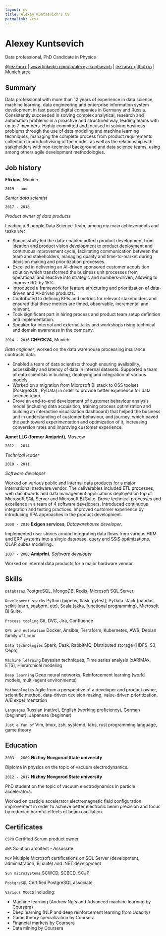 ```yaml
---
layout: cv
title: Alexey Kuntsevich's CV
permalink: /cv/
---
```


# Alexey Kuntsevich
Data professional, PhD Candidate in Physics

<div id="webaddress">
<a href="https://twitter.com/jezzarax">@jezzarax</a>
| <a href="https://www.linkedin.com/in/alexey-kuntsevich">www.linkedin.com/in/alexey-kuntsevich</a>
| <a href="/blog/">jezzarax.github.io</a>
| <a href="https://goo.gl/maps/jxpZWvSq8uHwnLBC7">Munich area</a>
</div>


## Summary

Data professional with more than 12 years of experience in data science, machine learning, data engineering and enterprise information system development in fast paced digital companies in Germany and Russia. 
Consistently succeeded in solving complex analytical, research and automation problems in a proactive and structured way, leading teams with up to 7 members. 
Highly committed and focused in solving business problems through the use of data modeling and machine learning techniques, managing the complete process from product requirements collection to productivising of the model, as well as the relationship with stakeholders with non-technical background and data science teams, using among others agile development methodologies.


## Job history

__Flixbus__, Munich

`2019 - now` 

*Senior data scientist*

`2017 - 2018`

*Product owner of data products*

Leading a 6 people Data Science Team, among my main achievements and tasks are:

* Successfully led the data-enabled adtech product development from ideation and product vision development to product deployment and continuous improvement cycle, facilitating communication between the team and stakeholders, managing quality and time-to-market during decision making and prioritization processes. 
* Excelled in delivering an AI-driven sponsored customer acquisition solution which transformed the business unit processes from operational and reactive into strategic and numbers-driven, allowing to improve ROI by 15%.
* Introduced a framework for feature structuring and prioritization of data-driven and AI-driven products. 
* Contributed to defining KPIs and metrics for relevant stakeholders and ensured that these metrics are timed, observable, incremental and relevant.
* Took significant part in hiring process and product team setup definition and implementation. 
* Speaker for internal and external talks and workshops rising technical and domain awareness in the company.


`2014 - 2016`
__CHECK24__, Munich

*Data engineer*, worked on the data warehouse processing insurance contracts data.

* Enabled a team of data scientists through ensuring availability, accessibility and latency of data in internal datasets. Supported a team of data scientists in building, deploying and integration of various models.
* Worked on a migration from Microsoft BI stack to OSS toolset (PostgreSQL, PyData) in order to provide better experience for data science team.
* Drove an end-to-end development of customer behaviour analysis model (including data acquisition, training process optimization and building an interactive visualization dashboard) that helped the business unit in understanding of customer behaviour, and journey, which paved the path toward experimentation and optimization of it, increasing conversion rates and improving customer experience.

__Apnet LLC (former Amiprint)__, Moscow

`2012 - 2014`

*Technical leader*

`2010 - 2011`

*Software developer*

Worked on various public and internal data products for a major international hardware vendor. The deliverables included ETL processes, web dashboards and data management applications deployed on top of Microsoft SQL Server and Microsoft BI Suite. Drove technical processes and excellence in a team of 4 software developers. Introduced continuous integration and testing practices. Improved customer experience by introducing SPA approaches in the product development.

`2008 - 2010`
__Exigen services__, *Datawarehouse developer*. 

Implemented user stories around integrating data flows from various HRM and ERP systems into a single database, query and SSIS optimizations, OLAP cubes modelling.

`2007 - 2008`
__Amiprint__, *Software developer*

Worked on internal data products for a major hardware vendor.



## Skills

`Databases` PostgreSQL, MongoDB, Redis, Microsoft SQL Server.

`Development stacks` Python (pipenv, flask, pytest), PyData stack (pandas, scikit-learn, seaborn, etc), Scala (akka, functional programming), Microsoft BI Suite.

`Process tooling` Git, DVC, Jira, Confluence

`OPS and Automation` Docker, Ansible, Terraform, Kubernetes, AWS, Debian family of Linux

`Data technologies` Spark, Dask, RabbitMQ, Distributed storage (HDFS, S3, Ceph)

`Machine learning` Bayesian techniques, Time series analysis (xARIMAx, ETS), Hierarchical modeling

`Deep learning` Deep neural networks, Reinforcement learning (world models, multi-agent environments)

`Methodologies` Agile from a perspective of a developer and product owner, scientific method, data-driven decision making, value-driven prioritization, A/B experimentation

`Languages` Russian (native), English (working proficiency), German (beginner), Japanese (beginner)

`Just a fan of` Vim, tmux, zsh, systemd, tabs, rust programming language, game theory

## Education

`2003 - 2009`
__Nizhny Novgorod State university__

Diploma in physics on the topic of vacuum electrodynamics.

`2012 - 2017`
__Nizhny Novgorod State university__

PhD student on the topic of vacuum electrodynamics in particle accelerators.

Worked on particle accelerator electromagnetic field configuration improvement in order to achieve better electronic beam precision and focus by reducing harmful effects of beam oscillation.


## Certificates

`CSPO` Certified Scrum product owner

`AWS` Solution architect - Associate

`MCP` Multiple Microsoft certifications on SQL Server (development, administration, BI suite) and .NET development

`Sun microsystems` SCWCD, SCBCD, SCJP

`PostgreSQL` Certified PostgreSQL associate

`Various MOOCS` Including: 
* Machine learning (Andrew Ng's and Advanced machine learning by Coursera)
* Deep learning (NLP and deep reinforcement learning from Udacity)
* Game theory specialization by Coursera
* Financial markets by Coursera
* Data mining by Coursera




<!-- ### Footer

Last updated: February 2020 -->



